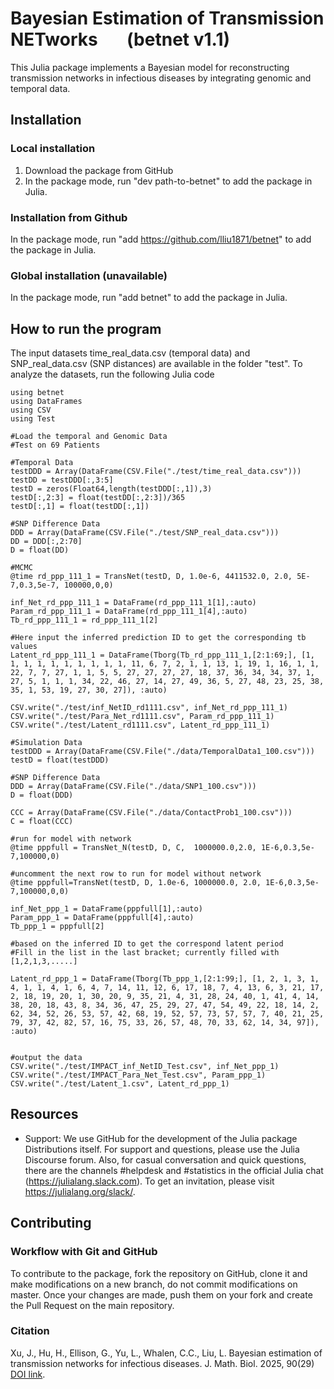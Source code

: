# Bayesian Estimation of Transmission NETworks &nbsp;&nbsp;&nbsp;&nbsp;&nbsp;&nbsp;(betnet v1.1)

This Julia package implements a Bayesian model for reconstructing transmission networks in infectious diseases by integrating genomic and temporal data.

## Installation
### Local installation
1. Download the package from GitHub
2. In the package mode, run "dev path-to-betnet" to add the package in Julia.

### Installation from Github
In the package mode, run "add https://github.com/lliu1871/betnet" to add the package in Julia.

### Global installation (unavailable)
In the package mode, run "add betnet" to add the package in Julia.

## How to run the program
The input datasets time_real_data.csv (temporal data) and SNP_real_data.csv (SNP distances) are available in the folder "test". To analyze the datasets, run the following Julia code

    using betnet
    using DataFrames
    using CSV
    using Test

    #Load the temporal and Genomic Data
    #Test on 69 Patients

    #Temporal Data
    testDDD = Array(DataFrame(CSV.File("./test/time_real_data.csv")))
    testDD = testDDD[:,3:5]
    testD = zeros(Float64,length(testDDD[:,1]),3)
    testD[:,2:3] = float(testDD[:,2:3])/365
    testD[:,1] = float(testDD[:,1])

    #SNP Difference Data
    DDD = Array(DataFrame(CSV.File("./test/SNP_real_data.csv")))
    DD = DDD[:,2:70]
    D = float(DD)

    #MCMC
    @time rd_ppp_111_1 = TransNet(testD, D, 1.0e-6, 4411532.0, 2.0, 5E-7,0.3,5e-7, 100000,0,0)

    inf_Net_rd_ppp_111_1 = DataFrame(rd_ppp_111_1[1],:auto)
    Param_rd_ppp_111_1 = DataFrame(rd_ppp_111_1[4],:auto)
    Tb_rd_ppp_111_1 = rd_ppp_111_1[2]

    #Here input the inferred prediction ID to get the corresponding tb values
    Latent_rd_ppp_111_1 = DataFrame(Tborg(Tb_rd_ppp_111_1,[2:1:69;], [1, 1, 1, 1, 1, 1, 1, 1, 1, 1, 11, 6, 7, 2, 1, 1, 13, 1, 19, 1, 16, 1, 1, 22, 7, 7, 27, 1, 1, 5, 5, 27, 27, 27, 27, 18, 37, 36, 34, 34, 37, 1, 27, 5, 1, 1, 1, 34, 22, 46, 27, 14, 27, 49, 36, 5, 27, 48, 23, 25, 38, 35, 1, 53, 19, 27, 30, 27]), :auto)

    CSV.write("./test/inf_NetID_rd1111.csv", inf_Net_rd_ppp_111_1)
    CSV.write("./test/Para_Net_rd1111.csv", Param_rd_ppp_111_1)
    CSV.write("./test/Latent_rd1111.csv", Latent_rd_ppp_111_1)

    #Simulation Data
    testDDD = Array(DataFrame(CSV.File("./data/TemporalData1_100.csv")))
    testD = float(testDDD)

    #SNP Difference Data
    DDD = Array(DataFrame(CSV.File("./data/SNP1_100.csv")))
    D = float(DDD)

    CCC = Array(DataFrame(CSV.File("./data/ContactProb1_100.csv")))
    C = float(CCC)

    #run for model with network
    @time pppfull = TransNet_N(testD, D, C,  1000000.0,2.0, 1E-6,0.3,5e-7,100000,0)

    #uncomment the next row to run for model without network
    @time pppfull=TransNet(testD, D, 1.0e-6, 1000000.0, 2.0, 1E-6,0.3,5e-7,100000,0,0)   

    inf_Net_ppp_1 = DataFrame(pppfull[1],:auto)
    Param_ppp_1 = DataFrame(pppfull[4],:auto)
    Tb_ppp_1 = pppfull[2]

    #based on the inferred ID to get the correspond latent period
    #Fill in the list in the last bracket; currently filled with [1,2,1,3,.....]

    Latent_rd_ppp_1 = DataFrame(Tborg(Tb_ppp_1,[2:1:99;], [1, 2, 1, 3, 1, 4, 1, 1, 4, 1, 6, 4, 7, 14, 11, 12, 6, 17, 18, 7, 4, 13, 6, 3, 21, 17, 2, 18, 19, 20, 1, 30, 20, 9, 35, 21, 4, 31, 28, 24, 40, 1, 41, 4, 14, 38, 20, 18, 43, 8, 34, 36, 47, 25, 29, 27, 47, 54, 49, 22, 18, 14, 2, 62, 34, 52, 26, 53, 57, 42, 68, 19, 52, 57, 73, 57, 57, 7, 40, 21, 25, 79, 37, 42, 82, 57, 16, 75, 33, 26, 57, 48, 70, 33, 62, 14, 34, 97]), :auto)


    #output the data
    CSV.write("./test/IMPACT_inf_NetID_Test.csv", inf_Net_ppp_1)
    CSV.write("./test/IMPACT_Para_Net_Test.csv", Param_ppp_1)
    CSV.write("./test/Latent_1.csv", Latent_rd_ppp_1)

## Resources
- Support: We use GitHub for the development of the Julia package Distributions itself. For support and questions, please use the Julia Discourse forum. Also, for casual conversation and quick questions, there are the channels #helpdesk and #statistics in the official Julia chat (https://julialang.slack.com). To get an invitation, please visit https://julialang.org/slack/.



## Contributing
### Workflow with Git and GitHub
To contribute to the package, fork the repository on GitHub, clone it and make modifications on a new branch, do not commit modifications on master. Once your changes are made, push them on your fork and create the Pull Request on the main repository.

### Citation
Xu, J., Hu, H., Ellison, G., Yu, L., Whalen, C.C., Liu, L. Bayesian estimation of transmission networks for infectious diseases. J. Math. Biol. 2025, 90(29) [DOI link](https://doi.org/10.1007/s00285-025-02193-1).





